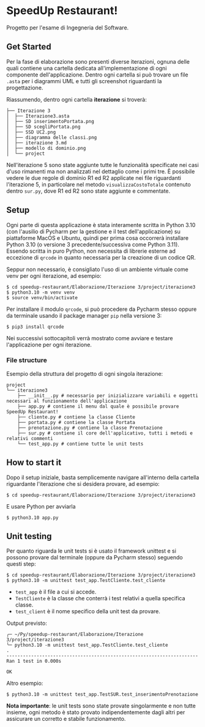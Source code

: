 # SpeedUp Restaurant!

Progetto per l'esame di Ingegneria del Software.

## Get Started

Per la fase di elaborazione sono presenti diverse iterazioni, ognuna delle quali contiene una cartella dedicata 
all'implementazione di ogni componente dell'applicazione. Dentro ogni cartella si può trovare un file `.asta` per i diagrammi UML e tutti gli screenshot riguardanti la progettazione.

Riassumendo, dentro ogni cartella **iterazione** si troverà:

````
├── Iterazione 3
│  ├── Iterazione3.asta
│  ├── SD inserimentoPortata.png
│  ├── SD scegliPortata.png
│  ├── SSD UC2.png
│  ├── diagramma delle classi.png
│  ├── iterazione 3.md
│  ├── modello di dominio.png
│  └── project
````

Nell'iterazione 5 sono state aggiunte tutte le funzionalità specificate nei casi d'uso rimanenti ma non analizzati nel dettaglio come i primi tre.
È possibile vedere le due regole di dominio R1 ed R2 applicate nei file riguardanti l'iterazione 5, in particolare nel metodo `visualizzaCostoTotale` contenuto dentro `sur.py`, dove R1 ed R2 sono state aggiunte e commentate. 

## Setup

Ogni parte di questa applicazione è stata interamente scritta in Python 3.10 (con l'ausilio di Pycharm per la gestione e il test dell'applicazione) su piattaforme MacOS e Ubuntu,
quindi per prima cosa occorrerà installare Python 3.10 (o versione 3 precedente/successiva come Python 3.11). 
Essendo scritta in puro Python, non necessita di librerie esterne ad eccezione di `qrcode` in quanto necessaria per la creazione di un codice QR.

Seppur non necessario, è consigliato l'uso di un ambiente virtuale come venv per ogni iterazione, ad esempio:

````
$ cd speedup-restaurant/Elaborazione/Iterazione 3/project/iterazione3
$ python3.10 -m venv venv
$ source venv/bin/activate
````

Per installare il modulo `qrcode`, si può procedere da Pycharm stesso oppure da terminale usando il package manager `pip` nella versione 3:

````
$ pip3 install qrcode
````

Nei successivi sottocapitoli verrà mostrato come avviare e testare l'applicazione per ogni iterazione. 

### File structure

Esempio della struttura del progetto di ogni singola iterazione:

````
project
└── iterazione3
    ├── __init__.py # necessario per inizializzare variabili e oggetti necessari al funzionamento dell'applicazione
    ├── app.py # contiene il menu dal quale è possibile provare SpeedUp Restaurant!
    ├── cliente.py # contiene la classe Cliente
    ├── portata.py # contiene la classe Portata
    ├── prenotazione.py # contiene la classe Prenotazione
    ├── sur.py # contiene il core dell'applicativo, tutti i metodi e relativi commenti
    └── test_app.py # contiene tutte le unit tests
````

## How to start it

Dopo il setup iniziale, basta semplicemente navigare all'interno della cartella riguardante l'iterazione che si desidera provare, ad esempio:

````
$ cd speedup-restaurant/Elaborazione/Iterazione 3/project/iterazione3
````

E usare Python per avviarla

````
$ python3.10 app.py
````

## Unit testing

Per quanto riguarda le unit tests si è usato il framework unittest e si possono provare dal terminale (oppure da Pycharm stesso) seguendo questi step:

````
$ cd speedup-restaurant/Elaborazione/Iterazione 3/project/iterazione3
$ python3.10 -m unittest test_app.TestCliente.test_cliente
````

- `test_app` è il file a cui si accede.
- `TestCliente` è la classe che conterrà i test relativi a quella specifica classe.
- `test_client` è il nome specifico della unit test da provare.

Output previsto:

````
╭─ ~/Py/speedup-restaurant/Elaborazione/Iterazione 3/project/iterazione3
╰─ python3.10 -m unittest test_app.TestCliente.test_cliente          
.
----------------------------------------------------------------------
Ran 1 test in 0.000s

OK
````

Altro esempio:

````
$ python3.10 -m unittest test_app.TestSUR.test_inserimentoPrenotazione
````

**Nota importante**: le unit tests sono state provate singolarmente e non tutte insieme, ogni metodo è stato provato indipendentemente dagli altri per assicurare un corretto e stabile funzionamento.
